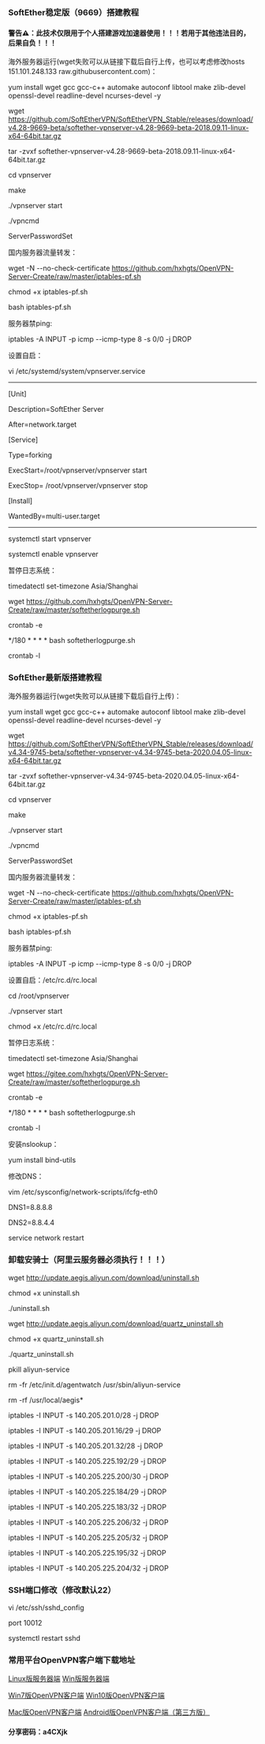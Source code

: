 ### SoftEther稳定版（9669）搭建教程

#### 警告⚠：此技术仅限用于个人搭建游戏加速器使用！！！若用于其他违法目的，后果自负！！！

海外服务器运行(wget失败可以从链接下载后自行上传，也可以考虑修改hosts 151.101.248.133 raw.githubusercontent.com)：

yum install wget gcc gcc-c++ automake autoconf libtool make zlib-devel openssl-devel readline-devel ncurses-devel -y

wget https://github.com/SoftEtherVPN/SoftEtherVPN_Stable/releases/download/v4.28-9669-beta/softether-vpnserver-v4.28-9669-beta-2018.09.11-linux-x64-64bit.tar.gz

tar -zvxf softether-vpnserver-v4.28-9669-beta-2018.09.11-linux-x64-64bit.tar.gz

cd vpnserver

make

./vpnserver start

./vpncmd

ServerPasswordSet

国内服务器流量转发：

wget -N --no-check-certificate https://github.com/hxhgts/OpenVPN-Server-Create/raw/master/iptables-pf.sh

chmod +x iptables-pf.sh

bash iptables-pf.sh

服务器禁ping:

iptables -A INPUT -p icmp --icmp-type 8 -s 0/0 -j DROP

设置自启：

vi /etc/systemd/system/vpnserver.service

--------------------------------------------------

[Unit] 

Description=SoftEther Server 

After=network.target 

[Service] 

Type=forking 

ExecStart=/root/vpnserver/vpnserver start 

ExecStop= /root/vpnserver/vpnserver stop

[Install] 

WantedBy=multi-user.target

--------------------------------------------------

systemctl start vpnserver

systemctl enable vpnserver

暂停日志系统：

timedatectl set-timezone Asia/Shanghai

wget https://github.com/hxhgts/OpenVPN-Server-Create/raw/master/softetherlogpurge.sh

crontab -e

*/180 * * * * bash softetherlogpurge.sh

crontab -l

### SoftEther最新版搭建教程

海外服务器运行(wget失败可以从链接下载后自行上传)：

yum install wget gcc gcc-c++ automake autoconf libtool make zlib-devel openssl-devel readline-devel ncurses-devel -y

wget https://github.com/SoftEtherVPN/SoftEtherVPN_Stable/releases/download/v4.34-9745-beta/softether-vpnserver-v4.34-9745-beta-2020.04.05-linux-x64-64bit.tar.gz

tar -zvxf softether-vpnserver-v4.34-9745-beta-2020.04.05-linux-x64-64bit.tar.gz

cd vpnserver

make

./vpnserver start

./vpncmd

ServerPasswordSet

国内服务器流量转发：

wget -N --no-check-certificate https://github.com/hxhgts/OpenVPN-Server-Create/raw/master/iptables-pf.sh

chmod +x iptables-pf.sh

bash iptables-pf.sh

服务器禁ping:

iptables -A INPUT -p icmp --icmp-type 8 -s 0/0 -j DROP

设置自启：/etc/rc.d/rc.local

cd /root/vpnserver

./vpnserver start

chmod +x /etc/rc.d/rc.local

暂停日志系统：

timedatectl set-timezone Asia/Shanghai

wget https://gitee.com/hxhgts/OpenVPN-Server-Create/raw/master/softetherlogpurge.sh

crontab -e

*/180 * * * * bash softetherlogpurge.sh

crontab -l

安装nslookup：

yum install bind-utils

修改DNS：

vim /etc/sysconfig/network-scripts/ifcfg-eth0

DNS1=8.8.8.8

DNS2=8.8.4.4

service network restart

### 卸载安骑士（阿里云服务器必须执行！！！）

wget http://update.aegis.aliyun.com/download/uninstall.sh

chmod +x uninstall.sh

./uninstall.sh

wget http://update.aegis.aliyun.com/download/quartz_uninstall.sh

chmod +x quartz_uninstall.sh

./quartz_uninstall.sh

pkill aliyun-service

rm -fr /etc/init.d/agentwatch /usr/sbin/aliyun-service

rm -rf /usr/local/aegis*

iptables -I INPUT -s 140.205.201.0/28 -j DROP

iptables -I INPUT -s 140.205.201.16/29 -j DROP

iptables -I INPUT -s 140.205.201.32/28 -j DROP

iptables -I INPUT -s 140.205.225.192/29 -j DROP

iptables -I INPUT -s 140.205.225.200/30 -j DROP

iptables -I INPUT -s 140.205.225.184/29 -j DROP

iptables -I INPUT -s 140.205.225.183/32 -j DROP

iptables -I INPUT -s 140.205.225.206/32 -j DROP

iptables -I INPUT -s 140.205.225.205/32 -j DROP

iptables -I INPUT -s 140.205.225.195/32 -j DROP

iptables -I INPUT -s 140.205.225.204/32 -j DROP

### SSH端口修改（修改默认22）

vi /etc/ssh/sshd_config

port 10012

systemctl restart sshd

### 常用平台OpenVPN客户端下载地址

[Linux版服务器端](https://lanzous.com/ic2bw2j)               [Win版服务器端](https://lanzous.com/ic2bx7a)

[Win7版OpenVPN客户端](https://www.lanzous.com/i9q7ykb)       [Win10版OpenVPN客户端](https://www.lanzous.com/i9mr48f)

[Mac版OpenVPN客户端](https://www.lanzous.com/i9q7ylc)        [Android版OpenVPN客户端（第三方版）](https://www.lanzous.com/i9mrdfg)

#### 分享密码：a4CXjk

